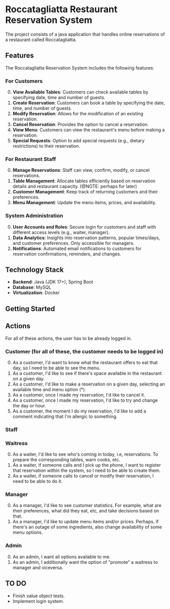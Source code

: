 # Roccatagliatta Restaurant Reservation System

The project consists of a java application that handles online reservations of a restaurant called Roccatagliatta.

## Features

The Roccatagliatta Reservation System includes the following features:

### For Customers

0. **View Available Tables**: Customers can check available tables by specifying date, time and number of guests.
1. **Create Reservation**: Customers can book a table by specifying the date, time, and number of guests.
2. **Modify Reservation**: Allows for the modification of an existing reservation.
3. **Cancel Reservation**: Provides the option to cancel a reservation.
4. **View Menu**: Customers can view the restaurant's menu before making a reservation.
5. **Special Requests**: Option to add special requests (e.g., dietary restrictions) to their reservation.

### For Restaurant Staff

0. **Manage Reservations**: Staff can view, confirm, modify, or cancel reservations.
1. **Table Management**: Allocate tables efficiently based on reservation details and restaurant capacity. (@NOTE: perhaps for later)
2. **Customer Management**: Keep track of returning customers and their preferences.
3. **Menu Management**: Update the menu items, prices, and availability.

### System Administration

0. **User Accounts and Roles**: Secure login for customers and staff with different access levels (e.g., waiter, manager).
1. **Data Analytics**: Insights into reservation patterns, popular times/days, and customer preferences. Only accessible for managers.
2. **Notifications**: Automated email notifications to customers for reservation confirmations, reminders, and changes.

## Technology Stack

- **Backend**: Java (JDK 17+), Spring Boot
- **Database**: MySQL
- **Virtualization**: Docker

## Getting Started

## Actions

For all of these actions, the user has to be already logged in.

### Customer (for all of these, the customer needs to be logged in)

0. As a customer, I'd want to know what the restaurant offers to eat that day, so I need to be able to see the menu.
1. As a customer, I'd like to see if there's space available in the restaurant on a given day.
2. As a customer, I'd like to make a reservation on a given day, selecting an available time and menu option (*).
3. As a customer, once I made my reservation, I'd like to cancel it.
4. As a customer, once I made my reservation, I'd like to try and change the day or hour.
5. As a customer, the moment I do my reservation, I'd like to add a comment indicating that I'm allergic to something.

### Staff

### Waitress

0. As a waiter, I'd like to see who's coming in today, i.e, reservations. To prepare the corresponding tables, warn cooks, etc.
1. As a waiter, if someone calls and I pick up the phone, I want to register that reservation within the system, so I need to be able to create them.
2. As a waiter, if someone calls to cancel or modify their reservation, I need to be able to do it.

### Manager

0. As a manager, I'd like to see customer statistics. For example, what are their preferences, what did they eat, etc, and take decisions based on that.
1. As a manager, I'd like to update menu items and/or prices. Perhaps, if there's an outage of some ingredients, also change availability of some menu options.

### Admin

0. As an admin, I want all options available to me.
1. As an admin, I additionally want the option of "promote" a waitress to manager and viceversa.

## TO DO

- Finish value object tests.
- Implement login system.
